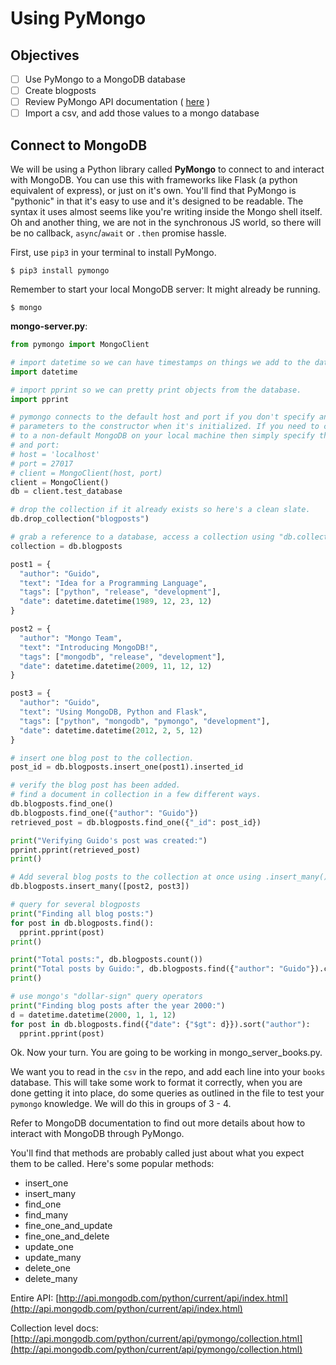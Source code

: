 # Using PyMongo

## Objectives

- [ ] Use PyMongo to a MongoDB database
- [ ] Create blogposts
- [ ] Review PyMongo API documentation ( [here](https://pymongo.readthedocs.io/en/stable/) )
- [ ] Import a csv, and add those values to a mongo database

## Connect to MongoDB

We will be using a Python library called **PyMongo** to connect to and interact with MongoDB. You can use this with frameworks like Flask (a python equivalent of express), or just on it's own. You'll find that PyMongo is "pythonic" in that it's easy to use and it's designed to be readable. The syntax it uses almost seems like you're writing inside the Mongo shell itself. Oh and another thing, we are not in the synchronous JS world, so there will be no callback, `async`/`await` or `.then` promise hassle.

First, use `pip3` in your terminal to install PyMongo.

```text
$ pip3 install pymongo
```

Remember to start your local MongoDB server:
It might already be running.

```text
$ mongo
```

**mongo-server.py**:

```python
from pymongo import MongoClient

# import datetime so we can have timestamps on things we add to the database.
import datetime

# import pprint so we can pretty print objects from the database.
import pprint

# pymongo connects to the default host and port if you don't specify any
# parameters to the constructor when it's initialized. If you need to connect
# to a non-default MongoDB on your local machine then simply specify the host
# and port:
# host = 'localhost'
# port = 27017
# client = MongoClient(host, port)
client = MongoClient()
db = client.test_database

# drop the collection if it already exists so here's a clean slate.
db.drop_collection("blogposts")

# grab a reference to a database, access a collection using "db.collectionname"
collection = db.blogposts

post1 = {
  "author": "Guido",
  "text": "Idea for a Programming Language",
  "tags": ["python", "release", "development"],
  "date": datetime.datetime(1989, 12, 23, 12)
}

post2 = {
  "author": "Mongo Team",
  "text": "Introducing MongoDB!",
  "tags": ["mongodb", "release", "development"],
  "date": datetime.datetime(2009, 11, 12, 12)
}

post3 = {
  "author": "Guido",
  "text": "Using MongoDB, Python and Flask",
  "tags": ["python", "mongodb", "pymongo", "development"],
  "date": datetime.datetime(2012, 2, 5, 12)
}

# insert one blog post to the collection.
post_id = db.blogposts.insert_one(post1).inserted_id

# verify the blog post has been added.
# find a document in collection in a few different ways.
db.blogposts.find_one()
db.blogposts.find_one({"author": "Guido"})
retrieved_post = db.blogposts.find_one({"_id": post_id})

print("Verifying Guido's post was created:")
pprint.pprint(retrieved_post)
print()

# Add several blog posts to the collection at once using .insert_many()
db.blogposts.insert_many([post2, post3])

# query for several blogposts
print("Finding all blog posts:")
for post in db.blogposts.find():
  pprint.pprint(post)
print()

print("Total posts:", db.blogposts.count())
print("Total posts by Guido:", db.blogposts.find({"author": "Guido"}).count())
print()

# use mongo's "dollar-sign" query operators
print("Finding blog posts after the year 2000:")
d = datetime.datetime(2000, 1, 1, 12)
for post in db.blogposts.find({"date": {"$gt": d}}).sort("author"):
  pprint.pprint(post)
```

Ok. Now your turn. You are going to be working in mongo_server_books.py.

We want you to read in the `csv` in the repo, and add each line into your `books` database. This will take some work to format it correctly, when you are done getting it into place, do some queries as outlined in the file to test your `pymongo` knowledge. We will do this in groups of 3 - 4.

Refer to MongoDB documentation to find out more details about how to interact with MongoDB through PyMongo.

You'll find that methods are probably called just about what you expect them to be called. Here's some popular methods:

- insert_one
- insert_many
- find_one
- find_many
- fine_one_and_update
- fine_one_and_delete
- update_one
- update_many
- delete_one
- delete_many

Entire API: [http://api.mongodb.com/python/current/api/index.html](http://api.mongodb.com/python/current/api/index.html)

Collection level docs: [http://api.mongodb.com/python/current/api/pymongo/collection.html](http://api.mongodb.com/python/current/api/pymongo/collection.html)

